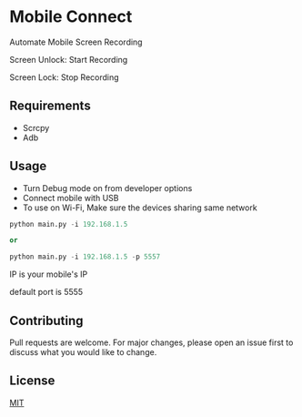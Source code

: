 # Mobile Connect

Automate Mobile Screen Recording

Screen Unlock: Start Recording

Screen Lock: Stop Recording

## Requirements
- Scrcpy
- Adb

## Usage

- Turn Debug mode on from developer options
- Connect mobile with USB
- To use on Wi-Fi, Make sure the devices sharing same network

```` Python
python main.py -i 192.168.1.5

or 

python main.py -i 192.168.1.5 -p 5557
````
IP is your mobile's IP

default port is 5555

## Contributing
Pull requests are welcome. For major changes, please open an issue first to discuss what you would like to change.

## License
[MIT](https://choosealicense.com/licenses/mit/)




